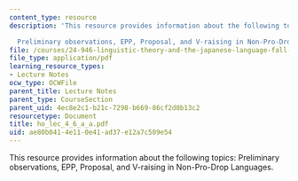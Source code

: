```yaml
---
content_type: resource
description: 'This resource provides information about the following topics:

  Preliminary observations, EPP, Proposal, and V-raising in Non-Pro-Drop Languages.'
file: /courses/24-946-linguistic-theory-and-the-japanese-language-fall-2004/ae80b0414e110e41ad37e12a7c509e54_ho_lec_4_6_a_a.pdf
file_type: application/pdf
learning_resource_types:
- Lecture Notes
ocw_type: OCWFile
parent_title: Lecture Notes
parent_type: CourseSection
parent_uid: 4ec8e2c1-b21c-7298-b669-86cf2d0b13c2
resourcetype: Document
title: ho_lec_4_6_a_a.pdf
uid: ae80b041-4e11-0e41-ad37-e12a7c509e54
---
```

This resource provides information about the following topics:
Preliminary observations, EPP, Proposal, and V-raising in Non-Pro-Drop Languages.

